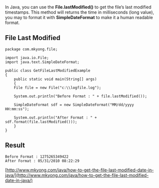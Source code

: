 In Java, you can use the **File.lastModified()** to get the file’s last modified timestamps. This method will returns the time in milliseconds (long value), you may to format it with **SimpleDateFormat** to make it a human readable format.

## File Last Modified

    package com.mkyong.file;

    import java.io.File;
    import java.text.SimpleDateFormat;

    public class GetFileLastModifiedExample
    {
        public static void main(String[] args)
        {
    	File file = new File("c:\\logfile.log");

    	System.out.println("Before Format : " + file.lastModified());

    	SimpleDateFormat sdf = new SimpleDateFormat("MM/dd/yyyy HH:mm:ss");

    	System.out.println("After Format : " + sdf.format(file.lastModified()));
        }
    }

## Result

    Before Format : 1275265349422
    After Format : 05/31/2010 08:22:29

[http://www.mkyong.com/java/how-to-get-the-file-last-modified-date-in-java/](http://www.mkyong.com/java/how-to-get-the-file-last-modified-date-in-java/)

